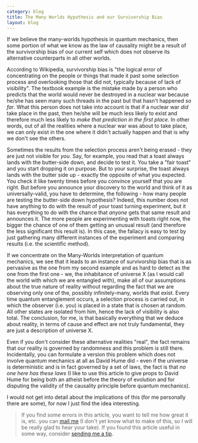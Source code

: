 ```yaml
---
category: blog
title: The Many Worlds Hypothesis and our Survivorship Bias
layout: blog
---
```


If we believe the many-worlds hypothesis in quantum mechanics, then some portion of what we know as the law of causality might be a result of the survivorship bias of our current self which does not observe its alternative counterparts in all other worlds.

<!--more-->
According to Wikipedia, survivorship bias is "the logical error of concentrating on the people or things that made it past some selection process and overlooking those that did not, typically because of lack of visibility". The textbook example is the mistake made by a person who predicts that the world would never be destroyed in a nuclear war because he/she has seen many such threads in the past but that hasn't happened *so far*. What this person does not take into account is that if a nuclear war *did* take place in the past, then he/she will be much less likely to exist and therefore much less likely to *make that prediction in the first place*. In other words, out of all the realities where a nuclear war was about to take place, we can only exist in the one where it didn't actually happen and that is why we don't see the others.

Sometimes the results from the selection process aren't being erased - they are just not visible for *you*. Say, for example, you read that a toast always lands with the butter-side down, and decide to test it. You take a "fair toast" and you start dropping it on purpose. But to your surprise, the toast always lands with the butter side up - exactly the opposite of what you expected. You check it like twenty times before you convince yourself that you are right. But before you announce your discovery to the world and think of it as universally-valid, you have to determine, the following - how many people are testing the butter-side down hypothesis? Indeed, this number does not have anything to do with the result of *your* toast turning experiment, but it has everything to do with the chance that *anyone* gets that same result and announces it. The more people are experimenting with toasts right now, the bigger the chance of one of them getting an unusual result (and therefore the less significant this result is). In this case, the fallacy is easy to test by just gathering many different instances of the experiment and comparing results (i.e. the scientific method).

If we concentrate on the Many-Worlds interpretation of quantum mechanics, we see that it leads to an instance of survivorship bias that is as pervasive as the one from my second example and as hard to detect as the one from the first one - we, the inhabitance of universe X (as I would call the world with which we are entangled with), make all of our assumptions about the true nature of reality without regarding the fact that we are observing only one of the, possibly infinitely-many, worlds that exist. Every time quantum entanglement occurs, a selection process is carried out, in which the observer (i.e. you) is placed in a state that is chosen at random. All other states are isolated from him, hence the lack of visibility is also total. The conclusion, for me, is that basically everything that we deduce about reality, in terms of cause and effect are not truly fundamental, they are just a description of universe X.

Even if you don't consider these alternative realities "real", the fact remains that our reality is governed by randomness and this problem is still there. Incidentally, you can formulate a version this problem which does not involve quantum mechanics at all as David Hume did - even if the universe is deterministic and is in fact governed by a set of laws, the fact is that *no one here has these laws* (I like to use this article to give props to David Hume for being both an atheist before the theory of evolution and for disputing the validity of the causality principle before quantum mechanics). 

I would not get into detail about the implications of this (for me personally there are some), for now I just find the idea interesting.


> If you find some errors in this article, you want to tell me how great it is, etc. you can [mail me](mailto:marinovboris@gmail.com) (I don't yet know what to make of this, so I will be really glad to hear your take). If you found this article useful in some way, consider [sending me a tip](https://www.paypal.me/borismarinov/2).


